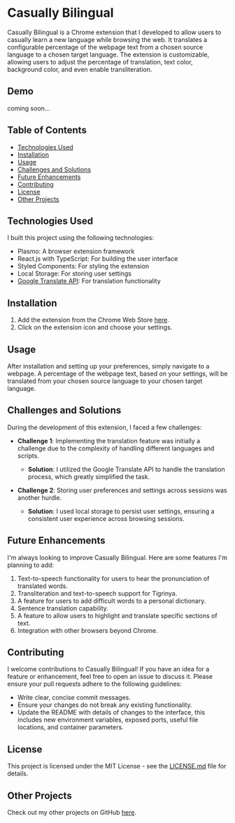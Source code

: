 # Casually Bilingual

Casually Bilingual is a Chrome extension that I developed to allow users to casually learn a new language while browsing the web. It translates a configurable percentage of the webpage text from a chosen source language to a chosen target language. The extension is customizable, allowing users to adjust the percentage of translation, text color, background color, and even enable transliteration.

## Demo

coming soon...

## Table of Contents
- [Technologies Used](#technologies-used)
- [Installation](#installation)
- [Usage](#usage)
- [Challenges and Solutions](#challenges-and-solutions)
- [Future Enhancements](#future-enhancements)
- [Contributing](#contributing)
- [License](#license)
- [Other Projects](#other-projects)

## Technologies Used

I built this project using the following technologies:

- Plasmo: A browser extension framework
- React.js with TypeScript: For building the user interface
- Styled Components: For styling the extension
- Local Storage: For storing user settings
- [Google Translate API](https://github.com/AidanWelch/google-translate-api): For translation functionality

## Installation

1. Add the extension from the Chrome Web Store [here](https://chrome.google.com/webstore/detail/casually-bilingual/jfeabfigfjbfaidmdlcdpipdboladkie?hl=en).
2. Click on the extension icon and choose your settings.

## Usage

After installation and setting up your preferences, simply navigate to a webpage. A percentage of the webpage text, based on your settings, will be translated from your chosen source language to your chosen target language.

## Challenges and Solutions

During the development of this extension, I faced a few challenges:

- **Challenge 1**: Implementing the translation feature was initially a challenge due to the complexity of handling different languages and scripts.
  - **Solution**: I utilized the Google Translate API to handle the translation process, which greatly simplified the task.

- **Challenge 2**: Storing user preferences and settings across sessions was another hurdle.
  - **Solution**: I used local storage to persist user settings, ensuring a consistent user experience across browsing sessions.

## Future Enhancements

I'm always looking to improve Casually Bilingual. Here are some features I'm planning to add:

1. Text-to-speech functionality for users to hear the pronunciation of translated words.
2. Transliteration and text-to-speech support for Tigrinya.
3. A feature for users to add difficult words to a personal dictionary.
4. Sentence translation capability.
5. A feature to allow users to highlight and translate specific sections of text.
6. Integration with other browsers beyond Chrome.

## Contributing

I welcome contributions to Casually Bilingual! If you have an idea for a feature or enhancement, feel free to open an issue to discuss it. Please ensure your pull requests adhere to the following guidelines:

- Write clear, concise commit messages.
- Ensure your changes do not break any existing functionality.
- Update the README with details of changes to the interface, this includes new environment variables, exposed ports, useful file locations, and container parameters.

## License

This project is licensed under the MIT License - see the [LICENSE.md](LICENSE.md) file for details.

## Other Projects

Check out my other projects on GitHub [here](https://github.com/example).
